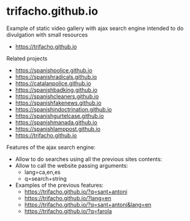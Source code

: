 # trifacho.github.io

Example of static video gallery with ajax search engine intended to do divulgation with small resources
- https://trifacho.github.io

Related projects
- https://spanishpolice.github.io
- https://spanishradicals.github.io
- https://catalanpolice.github.io
- https://spanishbadking.github.io
- https://spanishcleaners.github.io
- https://spanishfakenews.github.io
- https://spanishindoctrination.github.io
- https://spanishgurtelcase.github.io
- https://spanishmanada.github.io
- https://spanishlamppost.github.io
- https://trifacho.github.io

Features of the ajax search engine:
- Allow to do searches using all the previous sites contents:
- Allow to call the website passing arguments:
  - lang=ca,en,es
  - q=search+string
- Examples of the previous features:
  - https://trifacho.github.io/?q=sant+antoni
  - https://trifacho.github.io/?lang=en
  - https://trifacho.github.io/?q=sant+antoni&lang=en
  - https://trifacho.github.io/?q=farola

